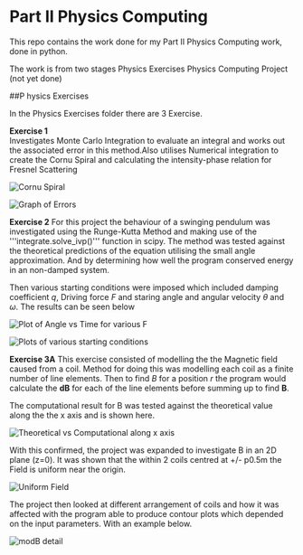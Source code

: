 # Part II Physics Computing

This repo contains the work done for my Part II Physics Computing work, done in python.

The work is from two stages
  Physics Exercises
  Physics Computing Project (not yet done)
  
##P hysics Exercises

In the Physics Exercises folder there are 3 Exercise.

**Exercise 1**  
Investigates Monte Carlo Integration to evaluate an integral and works out the associated error in this method.Also utilises Numerical integration to create the Cornu Spiral and calculating the intensity-phase relation for Fresnel Scattering

![Cornu Spiral](file:///Users/James/git/Part-II-Physics/Physics-Part-II-Exercises/src/Exercise1/Cornu-Spiral.png)

![Graph of Errors](file:///Users/James/git/Part-II-Physics/Physics-Part-II-Exercises/src/Exercise1/Error-Nloglog.png)


**Exercise 2** 
For this project the behaviour of a swinging pendulum was investigated using the Runge-Kutta Method and making use of the '''integrate.solve_ivp()''' function in scipy. The method was tested against the theoretical predictions of the equation utilising the small angle approximation. And by determining how well the program conserved energy in an non-damped system.

Then various starting conditions were imposed which included damping coefficient *q*, Driving force *F* and staring angle and angular velocity *θ* and *ω*. The results can be seen below

![Plot of Angle vs Time for various F](file:///Users/James/git/Part-II-Physics/Physics-Part-II-Exercises/src/Exercise2/Angle-time-Forced.png)

![Plots of various starting conditions](file:///Users/James/git/Part-II-Physics/Physics-Part-II-Exercises/src/Exercise2/Velocity-Angle%20Graph%20for%20different%20starting%20Conditions.png)


**Exercise 3A**
This exercise consisted of modelling the the Magnetic field caused from a coil. 
Method for doing this was modelling each coil as a finite number of line elements. Then to find *B* for a position *r* the program would calculate the **dB** for each of the line elements before summing up to find **B**.

The computational result for B was tested against the theoretical value along the the x axis and is shown here.

![Theoretical vs Computational along x axis](file:///Users/James/git/Part-II-Physics/Physics-Part-II-Exercises/src/Exercise3A/B%20field%20against%20x%20for%20Theory%20and%20Model.png)

With this confirmed, the project was expanded to investigate B in an 2D plane (z=0). It was shown that the within 2 coils centred at +/- p0.5m the Field is uniform near the origin.

![Uniform Field](file:///Users/James/git/Part-II-Physics/Physics-Part-II-Exercises/src/Exercise3A/Fractional%20change%20in%20ModB%20field%20across%20an%20area%20of%20Y%20and%20X%20in%20the%20z%20=%200%20plane.png)

The project then looked at different arrangement of coils and how it was affected with the program able to produce contour plots which depended on the input parameters. With an example below.

![modB detail](file:///Users/James/git/Part-II-Physics/Physics-Part-II-Exercises/src/Exercise3A/modB%20-%20detail%20radius%201,%20N%20=%2010.png)


